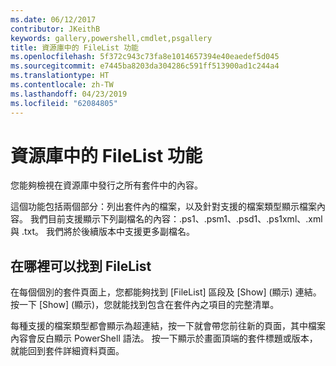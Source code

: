 ```yaml
---
ms.date: 06/12/2017
contributor: JKeithB
keywords: gallery,powershell,cmdlet,psgallery
title: 資源庫中的 FileList 功能
ms.openlocfilehash: 5f372c943c73fa8e1014657394e40eaedef5d045
ms.sourcegitcommit: e7445ba8203da304286c591ff513900ad1c244a4
ms.translationtype: HT
ms.contentlocale: zh-TW
ms.lasthandoff: 04/23/2019
ms.locfileid: "62084805"
---
```

# <a name="filelist-feature-in-the-gallery"></a>資源庫中的 FileList 功能

您能夠檢視在資源庫中發行之所有套件中的內容。

這個功能包括兩個部分：列出套件內的檔案，以及針對支援的檔案類型顯示檔案內容。 我們目前支援顯示下列副檔名的內容：.ps1、.psm1、.psd1、.ps1xml、.xml 與 .txt。 我們將於後續版本中支援更多副檔名。

## <a name="where-to-find-filelist"></a>在哪裡可以找到 FileList

在每個個別的套件頁面上，您都能夠找到 [FileList] 區段及 [Show] \(顯示\) 連結。 按一下 [Show] \(顯示\)，您就能找到包含在套件內之項目的完整清單。

每種支援的檔案類型都會顯示為超連結，按一下就會帶您前往新的頁面，其中檔案內容會反白顯示 PowerShell 語法。 按一下顯示於畫面頂端的套件標題或版本，就能回到套件詳細資料頁面。
